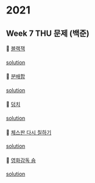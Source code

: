 # 2021
## Week 7 THU 문제 (백준)

👀 [블랙잭](https://www.acmicpc.net/problem/2798)

#### 

[solution](https://github.com/sodp5/OHAlgorithmStudy/blob/master/2021/week_07/BJ_2798.kt)

####

👀 [분배합](https://www.acmicpc.net/problem/2231)

#### 

[solution](https://github.com/sodp5/OHAlgorithmStudy/blob/master/2021/week_07/BJ_2231.kt)

####

👀 [덩치](https://www.acmicpc.net/problem/7568)
#### 

[solution](https://github.com/sodp5/OHAlgorithmStudy/blob/master/2021/week_07/BJ_7568.kt)

#### 

👀 [체스판 다시 칠하기](https://www.acmicpc.net/problem/1018)
#### 

[solution](https://github.com/sodp5/OHAlgorithmStudy/blob/master/2021/week_07/BJ_1018.kt)

#### 

👀 [영화감독 숌](https://www.acmicpc.net/problem/1436)
#### 

[solution](https://github.com/sodp5/OHAlgorithmStudy/blob/master/2021/week_07/BJ_1436.kt)

#### 
